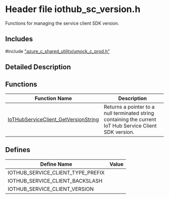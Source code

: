 # Header file iothub_sc_version.h 

Functions for managing the service client SDK version.

## Includes

\#include ["azure_c_shared_utility/umock_c_prod.h"](iot-c-ref-umock-c-prod-h.md)  

## Detailed Description

## Functions

Function Name                  | Description                                
--------------------------------|---------------------------------------------
[IoTHubServiceClient_GetVersionString](./iot-c-ref-iothub-sc-version-h/iothubserviceclient-getversionstring.md)            | Returns a pointer to a null terminated string containing the current IoT Hub Service Client SDK version.

## Defines

Define Name                    | Value                                
--------------------------------|---------------------------------------------
IOTHUB_SERVICE_CLIENT_TYPE_PREFIX            | 
IOTHUB_SERVICE_CLIENT_BACKSLASH            | 
IOTHUB_SERVICE_CLIENT_VERSION            | 

